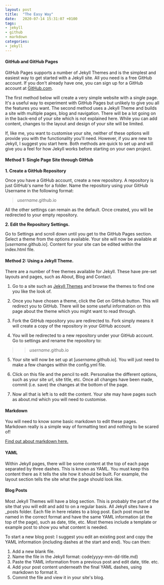 ```yaml
---
layout: post
title:  "The Easy Way"
date:   2020-07-14 15:31:07 +0100
tags:
- jekyll
- github
- markdown
categories:
- jekyll
---
```

#### GitHub and GitHub Pages

GitHub Pages supports a number of Jekyll Themes and is the simplest and easiest way to get started with a Jekyll site. All you need is a free GitHub account. If you don't already have one, you can sign up for a GitHub account at [GitHub.com](http://github.com).

The first method below will create a very simple website with a single page. It's a useful way to experiment with GitHub Pages but unlikely to give you all the features you want. The second method uses a Jekyll Theme and builds a site with multiple pages, blog and navigation. There will be a lot going on in the back-end of your site which is not explained here. While you can add content, changes to the layout and design of your site will be limited.

If, like me, you want to customise your site, neither of these options will provide you with the functionality you'll need. However, if you are new to Jekyll, I suggest you start here. Both methods are quick to set up and will give you a feel for how Jekyll works before starting on your own project.

#### Method 1: Single Page Site through GitHub

**1. Create a GitHub Repository**
    
   Once you have a GitHub account, create a new repository. A repository is just GitHub's name for a folder. Name the repository using your GitHub Username in the following format:

   > *username*.github.io

   All the other settings can remain as the default. 
   Once created, you will be redirected to your empty repository. 
    
**2. Edit the Repository Settings.**

   Go to Settings and scroll down until you get to the GitHub Pages section.
   Select a theme from the options available.
   Your site will now be available at [*username*.github.io].
   Content for your site can be edited within the index.html file.

#### Method 2: Using a Jekyll Theme.

There are a number of free themes available for Jekyll. These have pre-set layouts and pages, such as About, Blog and Contact.

1. Go to a site such as [Jekyll Themes](https://jekyllthemes.io/free) and browse the themes to find one you like the look of.

2. Once you have chosen a theme, click the Get on GitHub button. This will redirect you to GitHub. There will be some useful information on this page about the theme which you might want to read through.

3. Fork the GitHub repository you are redirected to. Fork simply means it will create a copy of the repository in your GitHub account.

4. You will be redirected to a new repository under your GitHub account. Go to settings and rename the repository to:

>> *username*.github.io

5. Your site will now be set up at [*username*.github.io]. You will just need to make a few changes within the config.yml file.

6. Click on this file and the pencil to edit. Personalise the different options, such as your site url, site title, etc. Once all changes have been made, commit (i.e. save) the changes at the bottom of the page.

7. Now all that is left is to edit the content. Your site may have pages such as about.md which you will need to customise. 


#### Markdown
You will need to know some basic markdown to edit these pages. Markdown really is a simple way of formatting text and nothing to be scared of!

[Find out about markdown here.](link)

#### YAML
Within Jekyll pages, there will be some content at the top of each page separated by three dashes. This is known as YAML. You must keep this content there as it tells the site how it should be built. For example, the layout section tells the site what the page should look like. 

#### Blog Posts
Most Jekyll Themes will have a blog section. This is probably the part of the site that you will edit and add to on a regular basis. All Jekyll sites have a \_posts folder. Each file in here relates to a blog post. Each post must be named in the correct format and have the same YAML information (at the top of the page), such as date, title, etc. Most themes include a template or example post to show you what content is needed.

To start a new blog post: I suggest you edit an existing post and copy the YAML information (including dashes at the start and end). You can then:

1. Add a new blank file.
2. Name the file in the Jekyll format: code(yyyy-mm-dd-title.md)
3. Paste the YAML information from a previous post and edit date, title. etc.
4. Add your post content underneath the final YAML dashes, using markdown to format it.
5. Commit the file and view it in your site's blog.
